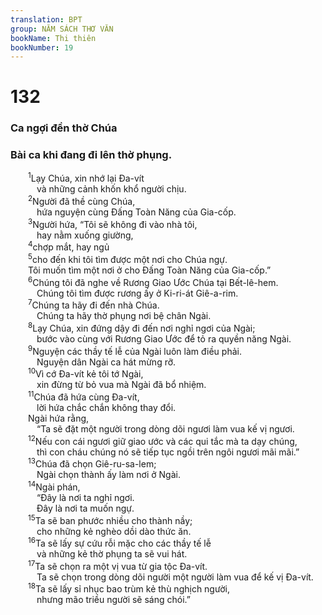 ```yaml
---
translation: BPT
group: NĂM SÁCH THƠ VĂN
bookName: Thi thiên 
bookNumber: 19
---
```


<div class="title"><h1>132</h1><h3>Ca ngợi đền thờ Chúa</h3><h3>Bài ca khi đang đi lên thờ phụng.</h3></div>
<span class="verse thi_132_1">  <sup>1</sup>Lạy Chúa, xin nhớ lại Đa-vít<br/>   và những cảnh khốn khổ người chịu.<br/></span>
<span class="verse thi_132_2">  <sup>2</sup>Người đã thề cùng Chúa,<br/>   hứa nguyện cùng Đấng Toàn Năng của Gia-cốp.<br/></span>
<span class="verse thi_132_3">  <sup>3</sup>Người hứa, “Tôi sẽ không đi vào nhà tôi,<br/>   hay nằm xuống giường,<br/></span>
<span class="verse thi_132_4">  <sup>4</sup>chợp mắt, hay ngủ<br/></span>
<span class="verse thi_132_5">  <sup>5</sup>cho đến khi tôi tìm được một nơi cho Chúa ngự.<br/>  Tôi muốn tìm một nơi ở cho Đấng Toàn Năng của Gia-cốp.”<br/></span>
<span class="verse thi_132_6">  <sup>6</sup>Chúng tôi đã nghe về Rương Giao Ước Chúa tại Bết-lê-hem.<br/>   Chúng tôi tìm được rương ấy ở Ki-ri-át Giê-a-rim.<br/></span>
<span class="verse thi_132_7">  <sup>7</sup>Chúng ta hãy đi đến nhà Chúa.<br/>   Chúng ta hãy thờ phụng nơi bệ chân Ngài.<br/></span>
<span class="verse thi_132_8">  <sup>8</sup>Lạy Chúa, xin đứng dậy đi đến nơi nghỉ ngơi của Ngài;<br/>   bước vào cùng với Rương Giao Ước để tỏ ra quyền năng Ngài.<br/></span>
<span class="verse thi_132_9">  <sup>9</sup>Nguyện các thầy tế lễ của Ngài luôn làm điều phải.<br/>   Nguyện dân Ngài ca hát mừng rỡ.<br/></span>
<span class="verse thi_132_10">  <sup>10</sup>Vì cớ Đa-vít kẻ tôi tớ Ngài,<br/>   xin đừng từ bỏ vua mà Ngài đã bổ nhiệm.<br/></span>
<span class="verse thi_132_11">  <sup>11</sup>Chúa đã hứa cùng Đa-vít,<br/>   lời hứa chắc chắn không thay đổi.<br/>  Ngài hứa rằng,<br/>   “Ta sẽ đặt một người trong dòng dõi ngươi làm vua kế vị ngươi.<br/></span>
<span class="verse thi_132_12">  <sup>12</sup>Nếu con cái ngươi giữ giao ước và các qui tắc mà ta dạy chúng,<br/>   thì con cháu chúng nó sẽ tiếp tục ngồi trên ngôi ngươi mãi mãi.”<br/></span>
<span class="verse thi_132_13">  <sup>13</sup>Chúa đã chọn Giê-ru-sa-lem;<br/>   Ngài chọn thành ấy làm nơi ở Ngài.<br/></span>
<span class="verse thi_132_14">  <sup>14</sup>Ngài phán,<br/>   “Đây là nơi ta nghỉ ngơi.<br/>   Đây là nơi ta muốn ngự.<br/></span>
<span class="verse thi_132_15">  <sup>15</sup>Ta sẽ ban phước nhiều cho thành nầy;<br/>   cho những kẻ nghèo dồi dào thức ăn.<br/></span>
<span class="verse thi_132_16">  <sup>16</sup>Ta sẽ lấy sự cứu rỗi mặc cho các thầy tế lễ<br/>   và những kẻ thờ phụng ta sẽ vui hát.<br/></span>
<span class="verse thi_132_17">  <sup>17</sup>Ta sẽ chọn ra một vị vua từ gia tộc Đa-vít.<br/>   Ta sẽ chọn trong dòng dõi người một người làm vua để kế vị Đa-vít.<br/></span>
<span class="verse thi_132_18">  <sup>18</sup>Ta sẽ lấy sỉ nhục bao trùm kẻ thù nghịch người,<br/>   nhưng mão triều người sẽ sáng chói.”<br/></span>
